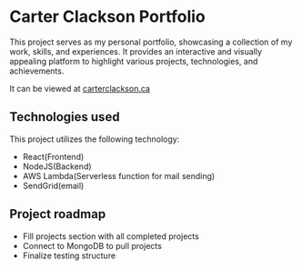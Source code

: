 # Carter Clackson Portfolio

This project serves as my personal portfolio, showcasing a collection of my work, skills, and experiences. It provides an interactive and visually appealing platform to highlight various projects, technologies, and achievements.

It can be viewed at [carterclackson.ca](https://carterclackson.ca)

## Technologies used

This project utilizes the following technology:
- React(Frontend)
- NodeJS(Backend)
- AWS Lambda(Serverless function for mail sending)
- SendGrid(email)


## Project roadmap

- Fill projects section with all completed projects
- Connect to MongoDB to pull projects
- Finalize testing structure